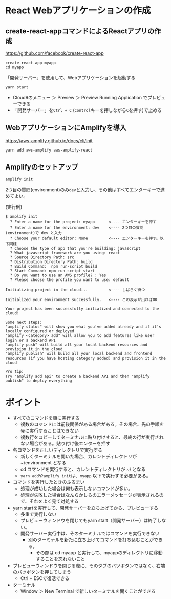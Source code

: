 # React Webアプリケーションの作成

## create-react-appコマンドによるReactアプリの作成

https://github.com/facebook/create-react-app

```
create-react-app myapp
cd myapp
```
「開発サーバー」を使用して、Webアプリケーションを起動する

```
yarn start
```

- Cloud9のメニュー ＞ Preview ＞ Preview Running Application でプレビューできる
- 「開発サーバー」を`Ctrl + C` (`Control`キーを押しながら`C`を押す)で止める

## WebアプリケーションにAmplifyを導入

https://aws-amplify.github.io/docs/cli/init

```
yarn add aws-amplify aws-amplify-react
```

## Amplifyのセットアップ

```
amplify init
```
2つ目の質問(environment)のみ`dev`と入力し、その他はすべてエンターキーで進めてよい。

(実行例)
```
$ amplify init
  ? Enter a name for the project: myapp      <---- エンターキーを押す
  ? Enter a name for the environment: dev    <---- 2つ目の質問(environment)で dev と入力
  ? Choose your default editor: None         <---- エンターキーを押す。以下同様
  ? Choose the type of app that you're building: javascript
  ? What javascript framework are you using: react
  ? Source Directory Path: src
  ? Distribution Directory Path: build
  ? Build Command:  npm run-script build
  ? Start Command: npm run-script start
  ? Do you want to use an AWS profile? : Yes
  ? Please choose the profile you want to use: default
  
Initializing project in the cloud...         <---- しばらく待つ

Initialized your environment successfully.   <---- この表示が出ればOK

Your project has been successfully initialized and connected to the cloud!

Some next steps:
"amplify status" will show you what you've added already and if it's locally configured or deployed
"amplify <category> add" will allow you to add features like user login or a backend API
"amplify push" will build all your local backend resources and provision it in the cloud
"amplify publish" will build all your local backend and frontend resources (if you have hosting category added) and provision it in the cloud

Pro tip:
Try "amplify add api" to create a backend API and then "amplify publish" to deploy everything

```

# ポイント

- すべてのコマンドを順に実行する
  - 複数のコマンドには前後関係がある場合がある。その場合、先の手順を先に実行することはできない
  - 複数行をコピーしてターミナルに貼り付けすると、最終の行が実行されない場合がある。貼り付け後エンターを押す
- 各コマンドを正しいディレクトリで実行する
  - 新しくターミナルを開いた場合、カレントディレクトリが ~/environment となる
  - cd コマンドを実行すると、カレントディレクトリが ~/ となる
  - `yarn add`や`amplify init`は、`myapp` 以下で実行する必要がある。
- コマンドを実行したときのふるまい
  - 処理が成功した場合は何も表示しないコマンドが多い。
  - 処理が失敗した場合はなんらかしらのエラーメッセージが表示されるので、それをよく見て対処する
- yarn startを実行して、開発サーバーを立ち上げてから、プレビューする
  - 多重で実行しない
  - プレビューウィンドウを閉じてもyarn start（開発サーバー）は終了しない。
  - 開発サーバー実行中は、そのターミナルではコマンドを実行できない
    - 別のターミナルを新たに立ち上げてコマンドを打ち込むことができる。
      - その際は cd myapp と実行して、myappのディレクトリに移動することを忘れないこと
- プレビューウィンドウを閉じる際に、そのタブのバツボタンではなく、右端のバツボタンを押してしまう
  - Ctrl + ESCで復活できる
- ターミナル
  - Window ＞ New Terminal で新しいターミナルを開くことができる
